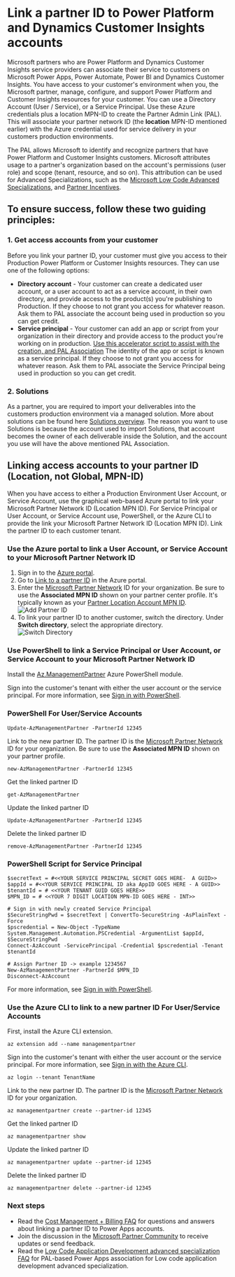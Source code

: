 # Link a partner ID to Power Platform and Dynamics Customer Insights accounts
Microsoft partners who are Power Platform and Dynamics Customer Insights service providers can associate their service to customers on Microsoft Power Apps, Power Automate, Power BI and Dynamics Customer Insights. You have access to your customer's environment when you, the Microsoft partner, manage, configure, and support Power Platform and Customer Insights resources for your customer. You can use a Directory Account (User / Service), or a Service Principal. Use these Azure credentials plus a location MPN-ID to create the Partner Admin Link (PAL). This will associate your partner network ID (the **location** MPN-ID mentioned earlier) with the Azure credential used for service delivery in your customers production environments.

The PAL allows Microsoft to identify and recognize partners that have Power Platform and Customer Insights customers. Microsoft attributes usage to a partner's organization based on the account's permissions (user role) and scope (tenant, resource, and so on). This attribution can be used for Advanced Specializations, such as the [Microsoft Low Code Advanced Specializations](https://partner.microsoft.com/membership/advanced-specialization#tab-content-2), and [Partner Incentives](https://partner.microsoft.com/asset/collection/microsoft-commerce-incentive-resources#/). 

## To ensure success, follow these two guiding principles:

### 1. Get access accounts from your customer
Before you link your partner ID, your customer must give you access to their Production Power Platform or Customer Insights resources. They can use one of the following options:

- **Directory account** - Your customer can create a dedicated user account, or a user account to act as a service account, in their own directory, and provide access to the product(s) you're publishing to Production. If they choose to not grant you access for whatever reason. Ask them to PAL associate the account being used in production so you can get credit.
- **Service principal** - Your customer can add an app or script from your organization in their directory and provide access to the product you're working on in production. [Use this accelerator script to assist with the creation, and PAL Association](https://github.com/dtsoden/Microsoft-PAL/blob/main/New-PAL-MPN-ID-ServicePrincipal.ps1) The identity of the app or script is known as a service principal. If they choose to not grant you access for whatever reason. Ask them to PAL associate the Service Principal being used in production so you can get credit.

### 2. Solutions
As a partner, you are required to import your deliverables into the customers production environment via a managed solution. More about solutions can be found here [Solutions overview](https://docs.microsoft.com/en-us/power-apps/maker/data-platform/solutions-overview). The reason you want to use Solutions is because the account used to import Solutions, that account becomes the owner of each deliverable inside the Solution, and the account you use will have the above mentioned PAL Association.

## Linking access accounts to your partner ID (Location, not Global, MPN-ID)

When you have access to either a Production Environment User Account, or Service Account, use the graphical web-based Azure portal to link your Microsoft Partner Network ID (Location MPN ID). For Service Principal or User Account, or Service Account use, PowerShell, or the Azure CLI to provide the link your Microsoft Partner Network ID (Location MPN ID). Link the partner ID to each customer tenant. 

### Use the Azure portal to link a User Account, or Service Account to your Microsoft Partner Network ID
1. Sign in to the [Azure portal](https://portal.azure.com).
1. Go to [Link to a partner ID](https://portal.azure.com/#blade/Microsoft_Azure_Billing/managementpartnerblade) in the Azure portal.
1. Enter the [Microsoft Partner Network](https://partner.microsoft.com/) ID for your organization. Be sure to use the  **Associated MPN ID**  shown on your partner center profile. It's typically known as your [Partner Location Account MPN ID](/partner-center/account-structure).  
    ![Add Partner ID](https://docs.microsoft.com/en-us/azure/cost-management-billing/manage/media/link-partner-id-power-apps-accounts/link-partner-id.png)
1. To link your partner ID to another customer, switch the directory. Under **Switch directory**, select the appropriate directory.  
    ![Switch Directory](https://docs.microsoft.com/en-us/azure/cost-management-billing/manage/media/link-partner-id-power-apps-accounts/switch-directory.png)

### Use PowerShell to link a Service Principal or User Account, or Service Account to your Microsoft Partner Network ID

Install the [Az.ManagementPartner](https://www.powershellgallery.com/packages/Az.ManagementPartner/) Azure PowerShell module.

Sign into the customer's tenant with either the user account or the service principal. For more information, see [Sign in with PowerShell](/powershell/azure/authenticate-azureps).

### PowerShell For User/Service Accounts ###
```azurepowershell-interactive
Update-AzManagementPartner -PartnerId 12345
```

Link to the new partner ID. The partner ID is the [Microsoft Partner Network](https://partner.microsoft.com/) ID for your organization. Be sure to use the **Associated MPN ID**  shown on your partner profile.

```azurepowershell-interactive
new-AzManagementPartner -PartnerId 12345
```

Get the linked partner ID

```azurepowershell-interactive
get-AzManagementPartner
```

Update the linked partner ID

```azurepowershell-interactive
Update-AzManagementPartner -PartnerId 12345
```

Delete the linked partner ID

```azurepowershell-interactive
remove-AzManagementPartner -PartnerId 12345
```

### PowerShell Script for Service Principal ###

```azurecli-interactive
$secretText = #<<YOUR SERVICE PRINCIPAL SECRET GOES HERE-  A GUID>>
$appId = #<<YOUR SERVICE PRINCIPAL ID aka AppID GOES HERE - A GUID>>
$tenantId = # <<YOUR TENANT GUID GOES HERE>>
$MPN_ID = # <<YOUR 7 DIGIT LOCATION MPN-ID GOES HERE - INT>>

# Sign in with newly created Service Principal
$SecureStringPwd = $secretText | ConvertTo-SecureString -AsPlainText -Force
$pscredential = New-Object -TypeName System.Management.Automation.PSCredential -ArgumentList $appId, $SecureStringPwd
Connect-AzAccount -ServicePrincipal -Credential $pscredential -Tenant $tenantId

# Assign Partner ID -> example 1234567
New-AzManagementPartner -PartnerId $MPN_ID
Disconnect-AzAccount
```
For more information, see [Sign in with PowerShell](/powershell/azure/authenticate-azureps).


### Use the Azure CLI to link to a new partner ID For User/Service Accounts

First, install the Azure CLI extension.

```azurecli-interactive
az extension add --name managementpartner
```

Sign into the customer's tenant with either the user account or the service principal. For more information, see [Sign in with the Azure CLI](/cli/azure/authenticate-azure-cli).

```azurecli-interactive
az login --tenant TenantName
```

Link to the new partner ID. The partner ID is the [Microsoft Partner Network](https://partner.microsoft.com/) ID for your organization.

```azurecli-interactive
az managementpartner create --partner-id 12345
```

Get the linked partner ID

```azurecli-interactive
az managementpartner show
```

Update the linked partner ID

```azurecli-interactive
az managementpartner update --partner-id 12345
```

Delete the linked partner ID

```azurecli-interactive
az managementpartner delete --partner-id 12345
```


### Next steps

- Read the [Cost Management + Billing FAQ](../cost-management-billing-faq.yml) for questions and answers about linking a partner ID to Power Apps accounts.
- Join the discussion in the [Microsoft Partner Community](https://aka.ms/PALdiscussion) to receive updates or send feedback.
- Read the [Low Code Application Development advanced specialization FAQ](https://assetsprod.microsoft.com/mpn/faq-low-code-app-development-advanced-specialization.pdf) for PAL-based Power Apps association for Low code application development advanced specialization.
